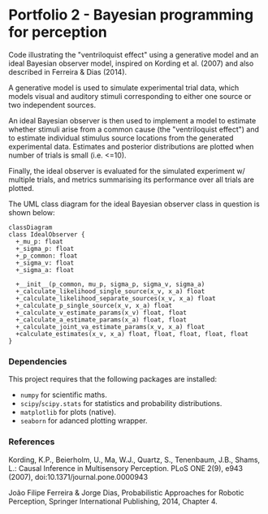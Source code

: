 # Portfolio 2 -	Bayesian programming for perception

Code illustrating the "ventriloquist effect" using a generative model and
an ideal Bayesian observer model, inspired on Kording et al. (2007) and
also described in Ferreira & Dias (2014).

A generative model is used to simulate experimental trial data, which models visual
and auditory stimuli corresponding to either one source or two independent sources.

An ideal Bayesian observer is then used to implement a model to estimate whether stimuli arise 
from a common cause (the "ventriloquist effect") and to estimate individual stimulus source locations
from the generated experimental data. Estimates and posterior distributions are plotted when number of trials is small (i.e. <=10). 

Finally, the ideal observer is evaluated for the simulated experiment w/ multiple trials, and metrics summarising its performance over all trials are plotted.

The UML class diagram for the ideal Bayesian observer class in question is shown below:

```mermaid
classDiagram
class IdealObserver {
  +_mu_p: float
  +_sigma_p: float 
  +_p_common: float
  +_sigma_v: float
  +_sigma_a: float
  
  +__init__(p_common, mu_p, sigma_p, sigma_v, sigma_a)
  +_calculate_likelihood_single_source(x_v, x_a) float
  +_calculate_likelihood_separate_sources(x_v, x_a) float 
  +_calculate_p_single_source(x_v, x_a) float
  +_calculate_v_estimate_params(x_v) float, float
  +_calculate_a_estimate_params(x_a) float, float
  +_calculate_joint_va_estimate_params(x_v, x_a) float
  +calculate_estimates(x_v, x_a) float, float, float, float, float
}
```

### Dependencies

This project requires that the following packages are installed:

- `numpy` for scientific maths.
- `scipy`/`scipy.stats` for statistics and probability distributions.
- `matplotlib` for plots (native).
- `seaborn` for adanced plotting wrapper.

### References

Kording, K.P., Beierholm, U., Ma, W.J., Quartz, S., Tenenbaum, J.B., Shams, 
L.: Causal Inference in Multisensory Perception. PLoS ONE 2(9), e943 (2007),
doi:10.1371/journal.pone.0000943

João Filipe Ferreira & Jorge Dias, Probabilistic Approaches for Robotic Perception,
Springer International Publishing, 2014, Chapter 4.